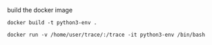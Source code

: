 

build the docker image

```
docker build -t python3-env .
```

```
docker run -v /home/user/trace/:/trace -it python3-env /bin/bash
```

